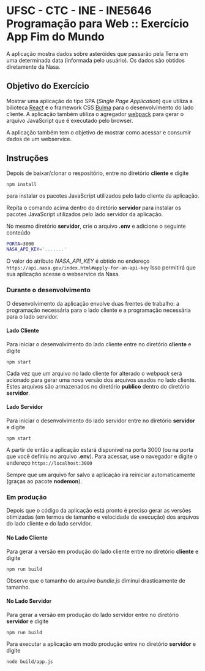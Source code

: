 # UFSC - CTC - INE - INE5646 Programação para Web :: Exercício App Fim do Mundo

A aplicação mostra dados sobre asteróides que passarão pela Terra em uma determinada data (informada pelo usuário). Os dados são obtidos diretamente da Nasa.

## Objetivo do Exercício

Mostrar uma aplicação do tipo SPA (*Single Page Application*) que utiliza a bilioteca [React](https://reactjs.org/) e o framework CSS [Bulma](https://bulma.io/) para o desenvolvimento do lado cliente. A aplicação também utiliza o agregador [webpack](https://webpack.js.org/) para gerar o arquivo JavaScript que é executado pelo browser.

A aplicação também tem o objetivo de mostrar como acessar e consumir dados de um webservice.

## Instruções

Depois de baixar/clonar o respositório, entre no diretório **cliente** e digite

`npm install`

para instalar os pacotes JavaScript utilizados pelo lado cliente da aplicação.

Repita o comando acima dentro do diretório **servidor** para instalar os pacotes JavaScript utilizados pelo lado servidor da aplicação.

No mesmo diretório **servidor**,  crie o arquivo **.env** e adicione o seguinte conteúdo

```bash
PORTA=3000
NASA_API_KEY='.......'
```

O valor do atributo *NASA_API_KEY* é obtido no endereço `https://api.nasa.gov/index.html#apply-for-an-api-key` Isso permitirá que sua aplicação acesse o webservice da Nasa.

### Durante o desenvolvimento

O desenvolvimento da aplicação envolve duas frentes de trabalho: a programação necessária para o lado cliente e a programação necessária para o lado servidor.

#### Lado Cliente

Para iniciar o desenvolvimento do lado cliente entre no diretório **cliente** e digite

`npm start`

Cada vez que um arquivo no lado cliente for alterado o *webpack* será acionado para gerar uma nova versão dos arquivos usados no lado
cliente. Estes arquivos são armazenados no diretório **publico** dentro do diretório **servidor**.

#### Lado Servidor

Para iniciar o desenvolvimento do lado servidor entre no diretório **servidor** e digite

`npm start`

A partir de então a aplicação estará disponível na porta 3000 (ou na porta que você definiu no arquivo **.env**). Para acessar, use o navegador e digite o endereço `https://localhost:3000`

Sempre que um arquivo for salvo a aplicação irá reiniciar automaticamente (graças ao pacote **nodemon**).

### Em produção

Depois que o código da aplicação está pronto é preciso gerar as versões otimizadas (em termos de tamanho e velocidade de execução) dos arquivos do lado cliente e do lado servidor.

#### No Lado Cliente

Para gerar a versão em produção do lado cliente entre no diretório **cliente** e digite

`npm run build`

Observe que o tamanho do arquivo *bundle.js* diminui drasticamente de tamanho.

#### No Lado Servidor

Para gerar a versão em produção do lado servidor entre no diretório **servidor** e digite

`npm run build`

Para executar a aplicação em modo produção entre no diretório **servidor** e digite

`node build/app.js`
